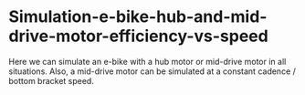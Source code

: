 # Simulation-e-bike-hub-and-mid-drive-motor-efficiency-vs-speed
Here we can simulate an e-bike with a hub motor or mid-drive motor in all situations. Also, a mid-drive motor can be simulated at a constant cadence / bottom bracket speed.
